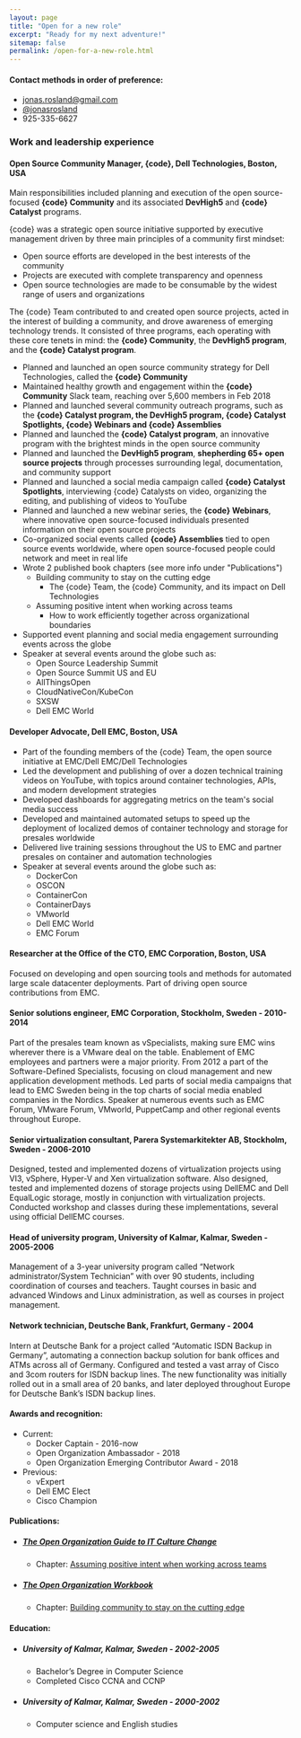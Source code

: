 ```yaml
---
layout: page
title: "Open for a new role"
excerpt: "Ready for my next adventure!"
sitemap: false
permalink: /open-for-a-new-role.html
---  
```


#### Contact methods in order of preference:
 - [jonas.rosland@gmail.com](mailto:jonas.rosland@gmail.com)
 - [@jonasrosland](https://twitter.com/jonasrosland)
 - 925-335-6627

### Work and leadership experience

#### Open Source Community Manager, {code}, Dell Technologies, Boston, USA
Main responsibilities included planning and execution of the open source-focused **{code} Community** and its associated **DevHigh5** and **{code} Catalyst** programs.

{code} was a strategic open source initiative supported by executive management driven by three main principles of a community first mindset:

- Open source efforts are developed in the best interests of the community
- Projects are executed with complete transparency and openness
- Open source technologies are made to be consumable by the widest range of users and organizations

The {code} Team contributed to and created open source projects, acted in the interest of building a community, and drove awareness of emerging technology trends. It consisted of three programs, each operating with these core tenets in mind: the **{code} Community**, the **DevHigh5 program**, and the **{code} Catalyst program**.

 - Planned and launched an open source community strategy for Dell Technologies, called the **{code} Community**
 - Maintained healthy growth and engagement within the **{code} Community** Slack team, reaching over 5,600 members in Feb 2018
 - Planned and launched several community outreach programs, such as the **{code} Catalyst program, the DevHigh5 program, {code} Catalyst Spotlights, {code} Webinars and {code} Assemblies**
 - Planned and launched the **{code} Catalyst program**, an innovative program with the brightest minds in the open source community
 - Planned and launched the **DevHigh5 program**, **shepherding 65+ open source projects** through processes surrounding legal, documentation, and community support
 - Planned and launched a social media campaign called **{code} Catalyst Spotlights**, interviewing {code} Catalysts on video, organizing the editing, and publishing of videos to YouTube
 - Planned and launched a new webinar series, the **{code} Webinars**, where innovative open source-focused individuals presented information on their open source projects
 - Co-organized social events called **{code} Assemblies** tied to open source events worldwide, where open source-focused people could network and meet in real life
 - Wrote 2 published book chapters (see more info under "Publications")
   - Building community to stay on the cutting edge
     - The {code} Team, the {code} Community, and its impact on Dell Technologies
   - Assuming positive intent when working across teams
     - How to work efficiently together across organizational boundaries
 - Supported event planning and social media engagement surrounding events across the globe
 - Speaker at several events around the globe such as:
   - Open Source Leadership Summit
   - Open Source Summit US and EU
   - AllThingsOpen
   - CloudNativeCon/KubeCon
   - SXSW
   - Dell EMC World

#### Developer Advocate, Dell EMC, Boston, USA
 - Part of the founding members of the {code} Team, the open source initiative at EMC/Dell EMC/Dell Technologies
 - Led the development and publishing of over a dozen technical training videos on YouTube, with topics around container technologies, APIs, and modern development strategies
 - Developed dashboards for aggregating metrics on the team's social media success
 - Developed and maintained automated setups to speed up the deployment of localized demos of container technology and storage for presales worldwide
 - Delivered live training sessions throughout the US to EMC and partner presales on container and automation technologies
 - Speaker at several events around the globe such as:
   - DockerCon
   - OSCON
   - ContainerCon
   - ContainerDays
   - VMworld
   - Dell EMC World
   - EMC Forum

#### Researcher at the Office of the CTO, EMC Corporation, Boston, USA

Focused on developing and open sourcing tools and methods for automated large scale datacenter deployments. Part of driving open source contributions from EMC.

#### Senior solutions engineer, EMC Corporation, Stockholm, Sweden - 2010-2014

Part of the presales team known as vSpecialists, making sure EMC wins wherever there is a VMware deal on the table. Enablement of EMC employees and partners were a major priority. From 2012 a part of the Software-Defined Specialists, focusing on cloud management and new application development methods. Led parts of social media campaigns that lead to EMC Sweden being in the top charts of social media enabled companies in the Nordics. Speaker at numerous events such as EMC Forum, VMware Forum, VMworld, PuppetCamp and other regional events throughout Europe.

#### Senior virtualization consultant, Parera Systemarkitekter AB, Stockholm, Sweden - 2006-2010

Designed, tested and implemented dozens of virtualization projects using VI3, vSphere, Hyper-V and Xen virtualization software. Also designed, tested and implemented dozens of storage projects using DellEMC and Dell EqualLogic storage, mostly in conjunction with virtualization projects. Conducted workshop and classes during these implementations, several using official DellEMC courses.

#### Head of university program, University of Kalmar, Kalmar, Sweden - 2005-2006

Management of a 3-year university program called “Network administrator/System Technician” with over 90 students, including coordination of courses and teachers. Taught courses in basic and advanced Windows and Linux administration, as well as courses in project management.

#### Network technician, Deutsche Bank, Frankfurt, Germany - 2004

Intern at Deutsche Bank for a project called “Automatic ISDN Backup in Germany”, automating a connection backup solution for bank offices and ATMs across all of Germany. Configured and tested a vast array of Cisco and 3com routers for ISDN backup lines. The new functionality was initially rolled out in a small area of 20 banks, and later deployed throughout Europe for Deutsche Bank’s ISDN backup lines.

#### Awards and recognition:

 - Current:
   - Docker Captain - 2016-now
   - Open Organization Ambassador - 2018
   - Open Organization Emerging Contributor Award - 2018
 - Previous:
   - vExpert
   - Dell EMC Elect
   - Cisco Champion

#### Publications:
 - ##### [The Open Organization Guide to IT Culture Change](https://opensource.com/open-organization/resources/culture-change)
   - Chapter: [Assuming positive intent when working across teams](https://opensource.com/open-organization/17/7/communicate-teams-tips)

 - ##### [The Open Organization Workbook](https://opensource.com/open-organization/resources/workbook)
   - Chapter: [Building community to stay on the cutting edge](https://opensource.com/open-organization/17/12/building-code-community)

#### Education:
 - ##### University of Kalmar, Kalmar, Sweden - 2002-2005
   - Bachelor’s Degree in Computer Science
   - Completed Cisco CCNA and CCNP

 - ##### University of Kalmar, Kalmar, Sweden - 2000-2002
   - Computer science and English studies
